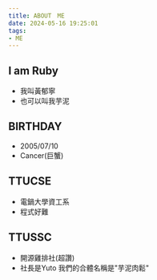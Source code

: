 ```yaml
---
title: ABOUT　ME
date: 2024-05-16 19:25:01
tags:
- ME
---
```

## I am Ruby 
- 我叫黃郁寧
- 也可以叫我芋泥
## BIRTHDAY
- 2005/07/10
- Cancer(巨蟹)
## TTUCSE
- 電鍋大學資工系
- 程式好難
## TTUSSC
- 開源雞排社(超讚)
- 社長是Yuto
我們的合體名稱是"芋泥肉鬆"

